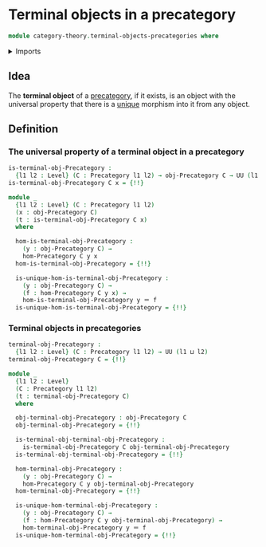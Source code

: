 # Terminal objects in a precategory

```agda
module category-theory.terminal-objects-precategories where
```

<details><summary>Imports</summary>

```agda
open import category-theory.precategories

open import foundation.contractible-types
open import foundation.dependent-pair-types
open import foundation.function-types
open import foundation.identity-types
open import foundation.universe-levels
```

</details>

## Idea

The **terminal object** of a [precategory](category-theory.precategories.md), if
it exists, is an object with the universal property that there is a
[unique](foundation-core.contractible-types.md) morphism into it from any
object.

## Definition

### The universal property of a terminal object in a precategory

```agda
is-terminal-obj-Precategory :
  {l1 l2 : Level} (C : Precategory l1 l2) → obj-Precategory C → UU (l1 ⊔ l2)
is-terminal-obj-Precategory C x = {!!}

module _
  {l1 l2 : Level} (C : Precategory l1 l2)
  (x : obj-Precategory C)
  (t : is-terminal-obj-Precategory C x)
  where

  hom-is-terminal-obj-Precategory :
    (y : obj-Precategory C) →
    hom-Precategory C y x
  hom-is-terminal-obj-Precategory = {!!}

  is-unique-hom-is-terminal-obj-Precategory :
    (y : obj-Precategory C) →
    (f : hom-Precategory C y x) →
    hom-is-terminal-obj-Precategory y ＝ f
  is-unique-hom-is-terminal-obj-Precategory = {!!}
```

### Terminal objects in precategories

```agda
terminal-obj-Precategory :
  {l1 l2 : Level} (C : Precategory l1 l2) → UU (l1 ⊔ l2)
terminal-obj-Precategory C = {!!}

module _
  {l1 l2 : Level}
  (C : Precategory l1 l2)
  (t : terminal-obj-Precategory C)
  where

  obj-terminal-obj-Precategory : obj-Precategory C
  obj-terminal-obj-Precategory = {!!}

  is-terminal-obj-terminal-obj-Precategory :
    is-terminal-obj-Precategory C obj-terminal-obj-Precategory
  is-terminal-obj-terminal-obj-Precategory = {!!}

  hom-terminal-obj-Precategory :
    (y : obj-Precategory C) →
    hom-Precategory C y obj-terminal-obj-Precategory
  hom-terminal-obj-Precategory = {!!}

  is-unique-hom-terminal-obj-Precategory :
    (y : obj-Precategory C) →
    (f : hom-Precategory C y obj-terminal-obj-Precategory) →
    hom-terminal-obj-Precategory y ＝ f
  is-unique-hom-terminal-obj-Precategory = {!!}
```
